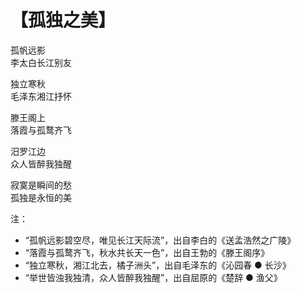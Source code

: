 # 【孤独之美】

孤帆远影  
李太白长江别友

独立寒秋  
毛泽东湘江抒怀

滕王阁上  
落霞与孤鹜齐飞

汨罗江边  
众人皆醉我独醒

寂寞是瞬间的愁  
孤独是永恒的美

注：

- “孤帆远影碧空尽，唯见长江天际流”，出自李白的《送孟浩然之广陵》
- “落霞与孤鹜齐飞，秋水共长天一色”，出自王勃的《滕王阁序》
- “独立寒秋，湘江北去，橘子洲头”，出自毛泽东的《沁园春 ● 长沙》
- “举世皆浊我独清，众人皆醉我独醒”，出自屈原的《楚辞 ● 渔父》
